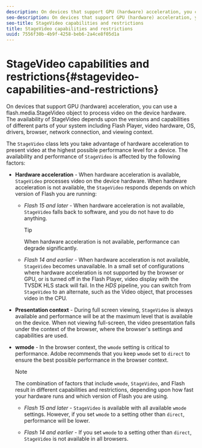 ```yaml
---
description: On devices that support GPU (hardware) acceleration, you can use a flash.media.StageVideo object to process video on the device hardware. The availability of StageVideo depends upon the versions and capabilities of different parts of your system including Flash Player, video hardware, OS, drivers, browser, network connection, and viewing context.
seo-description: On devices that support GPU (hardware) acceleration, you can use a flash.media.StageVideo object to process video on the device hardware. The availability of StageVideo depends upon the versions and capabilities of different parts of your system including Flash Player, video hardware, OS, drivers, browser, network connection, and viewing context.
seo-title: StageVideo capabilities and restrictions
title: StageVideo capabilities and restrictions
uuid: 7556f30b-4b9f-4258-beb6-2a4ce8f05d1a
---
```


# StageVideo capabilities and restrictions{#stagevideo-capabilities-and-restrictions}

On devices that support GPU (hardware) acceleration, you can use a flash.media.StageVideo object to process video on the device hardware. The availability of StageVideo depends upon the versions and capabilities of different parts of your system including Flash Player, video hardware, OS, drivers, browser, network connection, and viewing context.

The `StageVideo` class lets you take advantage of hardware acceleration to present video at the highest possible performance level for a device. The availability and performance of `StageVideo` is affected by the following factors:

* **Hardware acceleration** - When hardware acceleration is available, `StageVideo` processes video on the device hardware. When hardware acceleration is not available, the `StageVideo` responds depends on which version of Flash you are running:

    * *Flash 15 and later* - When hardware acceleration is not available, `StageVideo` falls back to software, and you do not have to do anything.     
    
      >[!TIP]
      >
      >When hardware acceleration is not available, performance can degrade significantly.

    * *Flash 14 and earlier* - When hardware acceleration is not available, `StageVideo` becomes unavailable. In a small set of configurations where hardware acceleration is not supported by the browser or GPU, or is turned off in the Flash Player, video display with the TVSDK HLS stack will fail. In the *HDS* pipeline, you can switch from `StageVideo` to an alternate, such as the Video object, that processes video in the CPU.

* **Presentation context** - During full screen viewing, `StageVideo` is always available and performance will be at the maximum level that is available on the device. When not viewing full-screen, the video presentation falls under the context of the browser, where the browser's settings and capabilities are used. 

* **wmode** - In the browser context, the `wmode` setting is critical to performance. Adobe recommends that you keep `wmode` set to `direct` to ensure the best possible performance in the browser context. 

  >[!NOTE]
  >
  >The combination of factors that include `wmode`, `StageVideo`, and Flash result in different capabilities and restrictions, depending upon how fast your hardware runs and which version of Flash you are using.

    * *Flash 15 and later* - `StageVideo` is available with all available `wmode` settings. However, if you set `wmode` to a setting other than `direct`, performance will be lower. 
    
    * *Flash 14 and earlier* - If you set `wmode` to a setting other than `direct`, `StageVideo` is not available in all browsers.

